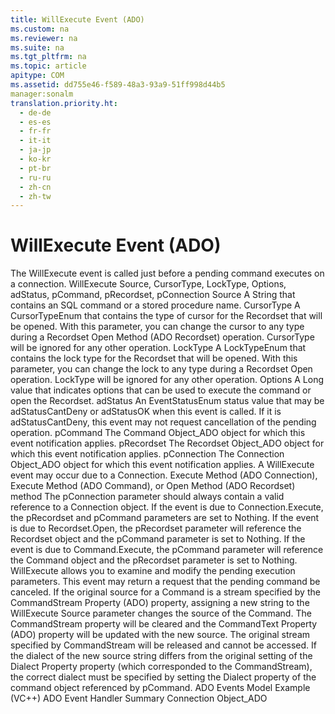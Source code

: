 ```yaml
---
title: WillExecute Event (ADO)
ms.custom: na
ms.reviewer: na
ms.suite: na
ms.tgt_pltfrm: na
ms.topic: article
apitype: COM
ms.assetid: dd755e46-f589-48a3-93a9-51ff998d44b5
manager:sonalm
translation.priority.ht: 
  - de-de
  - es-es
  - fr-fr
  - it-it
  - ja-jp
  - ko-kr
  - pt-br
  - ru-ru
  - zh-cn
  - zh-tw
---
```

# WillExecute Event (ADO)
<?xml version="1.0" encoding="utf-8"?>
<developerReferenceWithSyntaxDocument xmlns="http://ddue.schemas.microsoft.com/authoring/2003/5" xmlns:xlink="http://www.w3.org/1999/xlink" xmlns:xsi="http://www.w3.org/2001/XMLSchema-instance" xsi:schemaLocation="http://ddue.schemas.microsoft.com/authoring/2003/5 http://dduestorage.blob.core.windows.net/ddueschema/developer.xsd">
  <introduction>
    <para>The <legacyBold>WillExecute</legacyBold> event is called just before a pending command executes on a connection.</para>
  </introduction>
  <syntaxSection>
    <legacySyntax>
<legacyBold>WillExecute Source, CursorType, LockType, Options, adStatus, pCommand, pRecordset, pConnection</legacyBold></legacySyntax>
  </syntaxSection>
  <parameters>
    <content>
      <definitionTable>
        <definedTerm> <legacyItalic>Source</legacyItalic> </definedTerm>
        <definition>
          <para>A <legacyBold>String</legacyBold> that contains an SQL command or a stored procedure name.</para>
        </definition>
        <definedTerm> <legacyItalic>CursorType</legacyItalic> </definedTerm>
        <definition>
          <para>A <link xlink:href="ffc6e245-4471-42ae-84dd-e85bddfce983">CursorTypeEnum</link> that contains the type of cursor for the <legacyBold>Recordset</legacyBold> that will be opened. With this parameter, you can change the cursor to any type during a <legacyBold>Recordset</legacyBold> <link xlink:href="3236749c-4b71-4235-89e2-ccdfaaa9319d">Open Method (ADO Recordset)</link> operation. <legacyItalic>CursorType</legacyItalic> will be ignored for any other operation.</para>
        </definition>
        <definedTerm> <legacyItalic>LockType </legacyItalic></definedTerm>
        <definition>
          <para>A <link xlink:href="d2894eaf-4450-4ace-aa51-c8b875fd3010">LockTypeEnum</link> that contains the lock type for the <legacyBold>Recordset</legacyBold> that will be opened. With this parameter, you can change the lock to any type during a <legacyBold>Recordset</legacyBold> <legacyBold>Open</legacyBold> operation. <legacyItalic>LockType</legacyItalic> will be ignored for any other operation.</para>
        </definition>
        <definedTerm> <legacyItalic>Options</legacyItalic> </definedTerm>
        <definition>
          <para>A <legacyBold>Long</legacyBold> value that indicates options that can be used to execute the command or open the <legacyBold>Recordset</legacyBold>.</para>
        </definition>
        <definedTerm> <legacyItalic>adStatus</legacyItalic> </definedTerm>
        <definition>
          <para>An <link xlink:href="ebfd4cda-4017-4873-9d28-38b1c7db12a8">EventStatusEnum</link> status value that may be <legacyBold>adStatusCantDeny</legacyBold> or <legacyBold>adStatusOK</legacyBold> when this event is called. If it is <legacyBold>adStatusCantDeny</legacyBold>, this event may not request cancellation of the pending operation.</para>
        </definition>
        <definedTerm> <legacyItalic>pCommand </legacyItalic></definedTerm>
        <definition>
          <para>The <link xlink:href="a02c22fb-542d-465e-a629-30fd59dcbebf">Command Object_ADO</link> object for which this event notification applies.</para>
        </definition>
        <definedTerm> <legacyItalic>pRecordset </legacyItalic></definedTerm>
        <definition>
          <para>The <link xlink:href="ede1415f-c3df-4cc5-a05b-2576b2b84b60">Recordset Object_ADO</link> object for which this event notification applies.</para>
        </definition>
        <definedTerm> <legacyItalic>pConnection </legacyItalic></definedTerm>
        <definition>
          <para>The <link xlink:href="ef6b1824-5b12-43db-89d7-8f3d13896d4d">Connection Object_ADO</link> object for which this event notification applies.</para>
        </definition>
      </definitionTable>
    </content>
  </parameters>
  <languageReferenceRemarks>
    <content>
      <para>A <legacyBold>WillExecute</legacyBold> event may occur due to a Connection.  <link xlink:href="03c69320-96b2-4d85-8d49-a13b13e31578">Execute Method (ADO Connection)</link>, <link xlink:href="f84a5ff3-0528-4ad7-9bea-9a15103378dd">Execute Method (ADO Command)</link>, or <link xlink:href="3236749c-4b71-4235-89e2-ccdfaaa9319d">Open Method (ADO Recordset)</link> method The <legacyItalic>pConnection</legacyItalic> parameter should always contain a valid reference to a <legacyBold>Connection</legacyBold> object. If the event is due to <legacyBold>Connection.Execute</legacyBold>, the <legacyItalic>pRecordset</legacyItalic> and <legacyItalic>pCommand</legacyItalic> parameters are set to <legacyBold>Nothing</legacyBold>. If the event is due to <legacyBold>Recordset.Open</legacyBold>, the <legacyItalic>pRecordset</legacyItalic> parameter will reference the <legacyBold>Recordset</legacyBold> object and the <legacyItalic>pCommand</legacyItalic> parameter is set to <legacyBold>Nothing</legacyBold>. If the event is due to <legacyBold>Command.Execute</legacyBold>, the <legacyItalic>pCommand</legacyItalic> parameter will reference the <legacyBold>Command</legacyBold> object and the <legacyItalic>pRecordset</legacyItalic> parameter is set to <legacyBold>Nothing</legacyBold>.</para>
      <para>
        <legacyBold>WillExecute</legacyBold> allows you to examine and modify the pending execution parameters. This event may return a request that the pending command be canceled.</para>
      <alert class="note">
        <para>If the original source for a <legacyBold>Command</legacyBold> is a stream specified by the <link xlink:href="f78f61b6-87e0-48dc-961e-83d0e20da58e">CommandStream Property (ADO)</link> property, assigning a new string to the <legacyBold>WillExecute</legacyBold> <legacyItalic>Source</legacyItalic> parameter changes the source of the <legacyBold>Command</legacyBold>. The <legacyBold>CommandStream</legacyBold> property will be cleared and the <link xlink:href="4dd7e82a-8da5-4a4e-b439-11a29286fa0e">CommandText Property (ADO)</link> property will be updated with the new source. The original stream specified by <legacyBold>CommandStream</legacyBold> will be released and cannot be accessed.</para>
      </alert>
      <para>If the dialect of the new source string differs from the original setting of the <link xlink:href="329c3a71-ba88-4009-b04f-2f52195a5957">Dialect Property</link> property (which corresponded to the <legacyBold>CommandStream</legacyBold>), the correct dialect must be specified by setting the <legacyBold>Dialect</legacyBold> property of the command object referenced by <legacyItalic>pCommand</legacyItalic>.</para>
    </content>
  </languageReferenceRemarks>
  <relatedTopics>
<link xlink:href="29530153-b963-4a7c-8665-2335f1d604a8">ADO Events Model Example (VC++)</link>
<link xlink:href="b34f4472-5e04-4a2c-ab64-38d6eca31a69">ADO Event Handler Summary</link>
<link xlink:href="ef6b1824-5b12-43db-89d7-8f3d13896d4d">Connection Object_ADO</link>
</relatedTopics>
</developerReferenceWithSyntaxDocument>